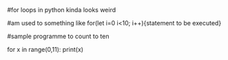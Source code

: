 #for loops in python kinda looks weird 

#am used to something like for(let i=0 i<10; i++){statement to be executed}

#sample programme to count to ten 

for x in range(0,11):
    print(x)